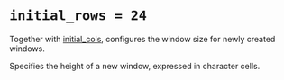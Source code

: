 # `initial_rows = 24`

Together with [initial_cols](initial_cols.md), configures the window size
for newly created windows.

Specifies the height of a new window, expressed in character cells.
